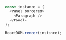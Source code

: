 
<!--start-code-->

```js
const instance = (
  <Panel bordered>
    <Paragraph />
  </Panel>
);

ReactDOM.render(instance);
```

<!--end-code-->
